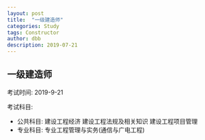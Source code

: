 ```yaml
---
layout: post
title:  "一级建造师"
categories: Study
tags: Constructor
author: dbb
description: 2019-07-21
---
```


## 一级建造师

考试时间: 2019-9-21

考试科目:

* 公共科目:
建设工程经济
建设工程法规及相关知识
建设工程项目管理
* 专业科目:
专业工程管理与实务(通信与广电工程)
